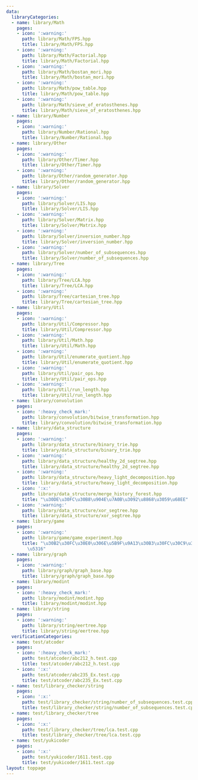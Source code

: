 ```yaml
---
data:
  libraryCategories:
  - name: library/Math
    pages:
    - icon: ':warning:'
      path: library/Math/FPS.hpp
      title: library/Math/FPS.hpp
    - icon: ':warning:'
      path: library/Math/Factorial.hpp
      title: library/Math/Factorial.hpp
    - icon: ':warning:'
      path: library/Math/bostan_mori.hpp
      title: library/Math/bostan_mori.hpp
    - icon: ':warning:'
      path: library/Math/pow_table.hpp
      title: library/Math/pow_table.hpp
    - icon: ':warning:'
      path: library/Math/sieve_of_eratosthenes.hpp
      title: library/Math/sieve_of_eratosthenes.hpp
  - name: library/Number
    pages:
    - icon: ':warning:'
      path: library/Number/Rational.hpp
      title: library/Number/Rational.hpp
  - name: library/Other
    pages:
    - icon: ':warning:'
      path: library/Other/Timer.hpp
      title: library/Other/Timer.hpp
    - icon: ':warning:'
      path: library/Other/random_generator.hpp
      title: library/Other/random_generator.hpp
  - name: library/Solver
    pages:
    - icon: ':warning:'
      path: library/Solver/LIS.hpp
      title: library/Solver/LIS.hpp
    - icon: ':warning:'
      path: library/Solver/Matrix.hpp
      title: library/Solver/Matrix.hpp
    - icon: ':warning:'
      path: library/Solver/inversion_number.hpp
      title: library/Solver/inversion_number.hpp
    - icon: ':warning:'
      path: library/Solver/number_of_subsequences.hpp
      title: library/Solver/number_of_subsequences.hpp
  - name: library/Tree
    pages:
    - icon: ':warning:'
      path: library/Tree/LCA.hpp
      title: library/Tree/LCA.hpp
    - icon: ':warning:'
      path: library/Tree/cartesian_tree.hpp
      title: library/Tree/cartesian_tree.hpp
  - name: library/Util
    pages:
    - icon: ':warning:'
      path: library/Util/Compressor.hpp
      title: library/Util/Compressor.hpp
    - icon: ':warning:'
      path: library/Util/Math.hpp
      title: library/Util/Math.hpp
    - icon: ':warning:'
      path: library/Util/enumerate_quotient.hpp
      title: library/Util/enumerate_quotient.hpp
    - icon: ':warning:'
      path: library/Util/pair_ops.hpp
      title: library/Util/pair_ops.hpp
    - icon: ':warning:'
      path: library/Util/run_length.hpp
      title: library/Util/run_length.hpp
  - name: library/convolution
    pages:
    - icon: ':heavy_check_mark:'
      path: library/convolution/bitwise_transformation.hpp
      title: library/convolution/bitwise_transformation.hpp
  - name: library/data_structure
    pages:
    - icon: ':warning:'
      path: library/data_structure/binary_trie.hpp
      title: library/data_structure/binary_trie.hpp
    - icon: ':warning:'
      path: library/data_structure/healthy_2d_segtree.hpp
      title: library/data_structure/healthy_2d_segtree.hpp
    - icon: ':warning:'
      path: library/data_structure/heavy_light_decomposition.hpp
      title: library/data_structure/heavy_light_decomposition.hpp
    - icon: ':x:'
      path: library/data_structure/merge_history_forest.hpp
      title: "\u30DE\u30FC\u30B8\u904E\u7A0B\u3092\u8868\u3059\u68EE"
    - icon: ':warning:'
      path: library/data_structure/xor_segtree.hpp
      title: library/data_structure/xor_segtree.hpp
  - name: library/game
    pages:
    - icon: ':warning:'
      path: library/game/game_experiment.hpp
      title: "\u30B2\u30FC\u30E0\u306E\u5B9F\u9A13\u30B3\u30FC\u30C9\u306E\u7C21\u7565\
        \u5316"
  - name: library/graph
    pages:
    - icon: ':warning:'
      path: library/graph/graph_base.hpp
      title: library/graph/graph_base.hpp
  - name: library/modint
    pages:
    - icon: ':heavy_check_mark:'
      path: library/modint/modint.hpp
      title: library/modint/modint.hpp
  - name: library/string
    pages:
    - icon: ':warning:'
      path: library/string/eertree.hpp
      title: library/string/eertree.hpp
  verificationCategories:
  - name: test/atcoder
    pages:
    - icon: ':heavy_check_mark:'
      path: test/atcoder/abc212_h.test.cpp
      title: test/atcoder/abc212_h.test.cpp
    - icon: ':x:'
      path: test/atcoder/abc235_Ex.test.cpp
      title: test/atcoder/abc235_Ex.test.cpp
  - name: test/library_checker/string
    pages:
    - icon: ':x:'
      path: test/library_checker/string/number_of_subsequences.test.cpp
      title: test/library_checker/string/number_of_subsequences.test.cpp
  - name: test/library_checker/tree
    pages:
    - icon: ':x:'
      path: test/library_checker/tree/lca.test.cpp
      title: test/library_checker/tree/lca.test.cpp
  - name: test/yukicoder
    pages:
    - icon: ':x:'
      path: test/yukicoder/1611.test.cpp
      title: test/yukicoder/1611.test.cpp
layout: toppage
---
```

